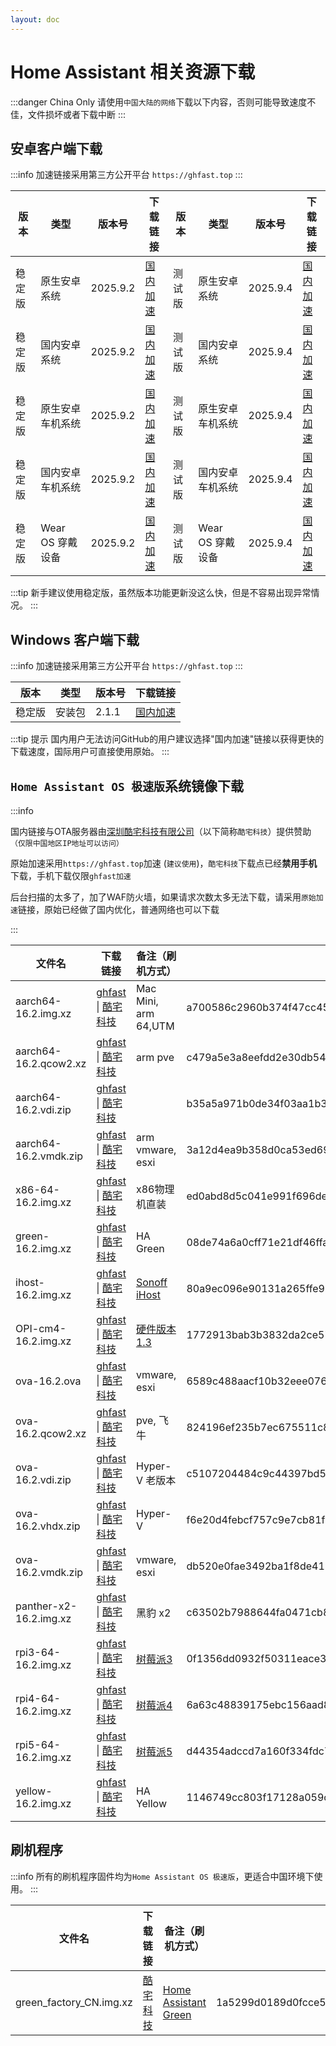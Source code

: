 ```yaml
--- 
layout: doc
---
```


# Home Assistant 相关资源下载
:::danger China Only
请使用`中国大陆的网络`下载以下内容，否则可能导致速度不佳，文件损坏或者下载中断
:::

## 安卓客户端下载
:::info
加速链接采用第三方公开平台 `https://ghfast.top`
:::

| 版本   | 类型       | 版本号  | 下载链接                                                                 | 版本   | 类型       | 版本号  | 下载链接                                                                 |
|--------|------------|---------|--------------------------------------------------------------------------|--------|------------|---------|--------------------------------------------------------------------------|
| 稳定版 | 原生安卓系统 | 2025.9.2 | [国内加速](https://ghfast.top/https://github.com/home-assistant/android/releases/download/2025.9.2/app-full-release.apk)  |测试版 | 原生安卓系统| 2025.9.4 | [国内加速](https://ghfast.top/https://github.com/home-assistant/android/releases/download/2025.9.4/app-full-release.apk)  |
| 稳定版 | 国内安卓系统 | 2025.9.2 | [国内加速](https://ghfast.top/https://github.com/home-assistant/android/releases/download/2025.9.2/app-minimal-release.apk) |测试版 | 国内安卓系统 | 2025.9.4 | [国内加速](https://ghfast.top/https://github.com/home-assistant/android/releases/download/2025.9.4/app-minimal-release.apk) |
| 稳定版 | 原生安卓车机系统 | 2025.9.2 | [国内加速](https://ghfast.top/https://github.com/home-assistant/android/releases/download/2025.9.2/automotive-full-release.apk) |测试版 | 原生安卓车机系统 | 2025.9.4 | [国内加速](https://ghfast.top/https://github.com/home-assistant/android/releases/download/2025.9.4/automotive-full-release.apk) |
| 稳定版 | 国内安卓车机系统 | 2025.9.2 | [国内加速](https://ghfast.top/https://github.com/home-assistant/android/releases/download/2025.9.2/automotive-minimal-release.apk) |测试版 | 国内安卓车机系统 | 2025.9.4 | [国内加速](https://ghfast.top/https://github.com/home-assistant/android/releases/download/2025.9.4/automotive-minimal-release.apk) |
| 稳定版 | Wear OS 穿戴设备 | 2025.9.2 | [国内加速](https://ghfast.top/https://github.com/home-assistant/android/releases/download/2025.9.2/wear-release.apk) |测试版 | Wear OS 穿戴设备 | 2025.9.4 | [国内加速](https://ghfast.top/https://github.com/home-assistant/android/releases/download/2025.9.4/wear-release.apk) |


:::tip
新手建议使用稳定版，虽然版本功能更新没这么快，但是不容易出现异常情况。
:::

## Windows 客户端下载

:::info
加速链接采用第三方公开平台 `https://ghfast.top`
:::

| 版本   | 类型   | 版本号| 下载链接                                                            |
|--------|--------|-------|-------------------------------------------------------------------|
| 稳定版 | 安装包 | 2.1.1 | [国内加速](https://ghfast.top/https://github.com/hass-agent/HASS.Agent/releases/latest/download/HASS.Agent.Installer.exe)  |

:::tip 提示
国内用户无法访问GitHub的用户建议选择"国内加速"链接以获得更快的下载速度，国际用户可直接使用原始。
:::

## `Home Assistant OS 极速版`系统镜像下载

:::info

国内链接与OTA服务器由[深圳酷宅科技有限公司](https://www.coolkit.cn/)（以下简称`酷宅科技`）提供赞助`（仅限中国地区IP地址可以访问）`

原始加速采用`https://ghfast.top`加速 (`建议使用`)，`酷宅科技`下载点已经**禁用手机**下载，手机下载仅限`ghfast加速`

后台扫描的太多了，加了WAF防火墙，如果请求次数太多无法下载，请采用`原始加速`链接，原始已经做了国内优化，普通网络也可以下载



:::



| 文件名 | 下载链接 | 备注（刷机方式） |文件HASH (SHA256) |
|----|---|---|----|
| aarch64-16.2.img.xz | [ghfast](https://ghfast.top/github.com/ha-china/HAOS-CN/releases/download/16.2/haos_generic-aarch64-16.2.img.xz) \| [酷宅科技](https://ota.hasscn.top/16.2/haos_generic-aarch64-16.2.img.xz) | Mac Mini, arm 64,UTM | a700586c2960b374f47cc459e62b883c3b1d65aefe8a980e2d97b2bed5aa56ae |
| aarch64-16.2.qcow2.xz |[ghfast](https://ghfast.top/github.com/ha-china/HAOS-CN/releases/download/16.2/haos_generic-aarch64-16.2.qcow2.xz) \| [酷宅科技](https://ota.hasscn.top/16.2/haos_generic-aarch64-16.2.qcow2.xz) | arm pve | c479a5e3a8eefdd2e30db546beb0f6b27979a051ee07d57470608e198faa2b51 |
| aarch64-16.2.vdi.zip | [ghfast](https://ghfast.top/github.com/ha-china/HAOS-CN/releases/download/16.2/haos_generic-aarch64-16.2.vdi.zip) \| [酷宅科技](https://ota.hasscn.top/16.2/haos_generic-aarch64-16.2.vdi.zip) |  | b35a5a971b0de34f03aa1b3e1126c50d08fb62c4d94370aab64564cfe585eb87 |
| aarch64-16.2.vmdk.zip | [ghfast](https://ghfast.top/github.com/ha-china/HAOS-CN/releases/download/16.2/haos_generic-aarch64-16.2.vmdk.zip) \| [酷宅科技](https://ota.hasscn.top/16.2/haos_generic-aarch64-16.2.vmdk.zip) |arm vmware, esxi | 3a12d4ea9b358d0ca53ed69569ebd517ad9e0c4aa6c0d969e953977cf38cf247 |
| x86-64-16.2.img.xz | [ghfast](https://ghfast.top/github.com/ha-china/HAOS-CN/releases/download/16.2/haos_generic-x86-64-16.2.img.xz) \| [酷宅科技](https://ota.hasscn.top/16.2/haos_generic-x86-64-16.2.img.xz) |x86物理机直装 | ed0abd8d5c041e991f696de77f0435246cebc8c2abd50898f2919a9ed8131816 |
| green-16.2.img.xz |[ghfast](https://ghfast.top/github.com/ha-china/HAOS-CN/releases/download/16.2/haos_green-16.2.img.xz) \| [酷宅科技](https://ota.hasscn.top/16.2/haos_green-16.2.img.xz) |HA Green | 08de74a6a0cff71e21df46ffaf45faa7f8b8621477b2219d93d94f1ac3188d70 |
| ihost-16.2.img.xz | [ghfast](https://ghfast.top/github.com/ha-china/HAOS-CN/releases/download/16.2/haos_ihost-16.2.img.xz) \| [酷宅科技](https://ota.hasscn.top/16.2/haos_ihost-16.2.img.xz) |[Sonoff iHost](installations/ihost) | 80a9ec096e90131a265ffe950611574113427d57198651c0d85abcab1ce21f80 |
| OPI-cm4-16.2.img.xz | [ghfast](https://ghfast.top/https://github.com/ha-china/HAOS-CN/releases/download/16.2/haos_orangepi-cm4-16.2.img.xz) \| [酷宅科技](https://ota.hasscn.top/16.2/haos_orangepi-cm4-16.2.img.xz) | [硬件版本1.3](installations/orangepi) | 1772913bab3b3832da2ce5774252634ccfed1cc5f15bdb1fe712eaffbb328403 |
| ova-16.2.ova |[ghfast](https://ghfast.top/github.com/ha-china/HAOS-CN/releases/download/16.2/haos_ova-16.2.ova) \| [酷宅科技](https://ota.hasscn.top/16.2/haos_ova-16.2.ova) | vmware, esxi | 6589c488aacf10b32eee076b8e530bb5affabc72622ec678d654efd5271b2679 |
| ova-16.2.qcow2.xz |[ghfast](https://ghfast.top/github.com/ha-china/HAOS-CN/releases/download/16.2/haos_ova-16.2.qcow2.xz) \| [酷宅科技](https://ota.hasscn.top/16.2/haos_ova-16.2.qcow2.xz) |pve, 飞牛 | 824196ef235b7ec675511c8beeaaedd2885021a0b0db14fd8d653e94bbc366b7 |
| ova-16.2.vdi.zip | [ghfast](https://ghfast.top/github.com/ha-china/HAOS-CN/releases/download/16.2/haos_ova-16.2.vdi.zip) \| [酷宅科技](https://ota.hasscn.top/16.2/haos_ova-16.2.vdi.zip) |Hyper-V 老版本| c5107204484c9c44397bd5ec7fad99e2ee309d1f1f3c9ec5ee7e27996aeb8204 |
| ova-16.2.vhdx.zip | [ghfast](https://ghfast.top/github.com/ha-china/HAOS-CN/releases/download/16.2/haos_ova-16.2.vhdx.zip) \| [酷宅科技](https://ota.hasscn.top/16.2/haos_ova-16.2.vhdx.zip) |Hyper-V | f6e20d4febcf757c9e7cb81f39240824fb4e5e3915eacdd8d11d5e53b13dd1c0 |
| ova-16.2.vmdk.zip | [ghfast](https://ghfast.top/github.com/ha-china/HAOS-CN/releases/download/16.2/haos_ova-16.2.vmdk.zip) \| [酷宅科技](https://ota.hasscn.top/16.2/haos_ova-16.2.vmdk.zip) |vmware, esxi | db520e0fae3492ba1f8de4191f207b84b7c6677f1c884bc6a229252735cea73b |
| panther-x2-16.2.img.xz | [ghfast](https://ghfast.top/github.com/ha-china/HAOS-CN/releases/download/16.2/haos_panther-x2-16.2.img.xz) \| [酷宅科技](https://ota.hasscn.top/16.2/haos_panther-x2-16.2.img.xz) |黑豹 x2 | c63502b7988644fa0471cb83a1b095259e957bea1d2ccf46ba8a8de8313ea01d |
| rpi3-64-16.2.img.xz | [ghfast](https://ghfast.top/github.com/ha-china/HAOS-CN/releases/download/16.2/haos_rpi3-64-16.2.img.xz) \| [酷宅科技](https://ota.hasscn.top/16.2/haos_rpi3-64-16.2.img.xz) |[树莓派3](installations/raspberrypi.md) | 0f1356dd0932f50311eace3380a2e7bddecde40d59842abaaad6ebbf875160cf |
| rpi4-64-16.2.img.xz | [ghfast](https://ghfast.top/github.com/ha-china/HAOS-CN/releases/download/16.2/haos_rpi4-64-16.2.img.xz) \| [酷宅科技](https://ota.hasscn.top/16.2/haos_rpi4-64-16.2.img.xz) |[树莓派4](installations/raspberrypi.md) | 6a63c48839175ebc156aad8b24253177369064053ec3d363cfbac87c0634c476 |
| rpi5-64-16.2.img.xz | [ghfast](https://ghfast.top/github.com/ha-china/HAOS-CN/releases/download/16.2/haos_rpi5-64-16.2.img.xz) \| [酷宅科技](https://ota.hasscn.top/16.2/haos_rpi5-64-16.2.img.xz) |[树莓派5](installations/raspberrypi.md) | d44354adccd7a160f334fdc7809f8009f683c405975c8e9285cbfd7bd99bb354 |
| yellow-16.2.img.xz | [ghfast](https://ghfast.top/github.com/ha-china/HAOS-CN/releases/download/16.2/haos_yellow-16.2.img.xz) \| [酷宅科技](https://ota.hasscn.top/16.2/haos_yellow-16.2.img.xz) |HA Yellow | 1146749cc803f17128a059cb78aa6431497e7f53849b21f72541386c6d23a31d |


## 刷机程序

:::info
所有的刷机程序固件均为`Home Assistant OS 极速版`，更适合中国环境下使用。
:::

| 文件名 | 下载链接 | 备注（刷机方式） |文件HASH (SHA256) |
|----|---|---|----|
| green_factory_CN.img.xz | [酷宅科技](https://ota.hasscn.top/green_factory_CN.img.xz) | [Home Assistant Green](https://mp.weixin.qq.com/s/QZKFLsyAbJ9zgqu9EIKXKw) | 1a5299d0189d0fcce59ad488e08476180cf87bcb71176b8a887c2bdd29257de1 |

